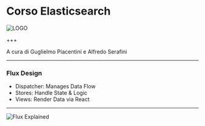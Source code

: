 # Corso Elasticsearch

![LOGO](https://www.seacom.it/wp-content/uploads/2016/02/elastic-logo-H-full-color-300x103.png)

+++

A cura di Guglielmo Piacentini e Alfredo Serafini

---

### Flux Design

- Dispatcher: Manages Data Flow
- Stores: Handle State & Logic
- Views: Render Data via React

---

![Flux Explained](https://facebook.github.io/flux/img/flux-simple-f8-diagram-explained-1300w.png)
